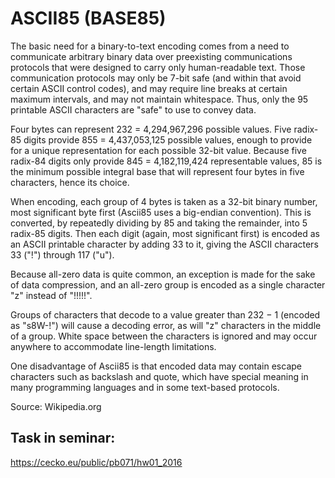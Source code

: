 # ASCII85 (BASE85)

The basic need for a binary-to-text encoding comes from a need to communicate arbitrary binary data over preexisting communications protocols that were designed to carry only human-readable text. Those communication protocols may only be 7-bit safe (and within that avoid certain ASCII control codes), and may require line breaks at certain maximum intervals, and may not maintain whitespace. Thus, only the 95 printable ASCII characters are "safe" to use to convey data.

Four bytes can represent 232 = 4,294,967,296 possible values. Five radix-85 digits provide 855 = 4,437,053,125 possible values, enough to provide for a unique representation for each possible 32-bit value. Because five radix-84 digits only provide 845 = 4,182,119,424 representable values, 85 is the minimum possible integral base that will represent four bytes in five characters, hence its choice.

When encoding, each group of 4 bytes is taken as a 32-bit binary number, most significant byte first (Ascii85 uses a big-endian convention). This is converted, by repeatedly dividing by 85 and taking the remainder, into 5 radix-85 digits. Then each digit (again, most significant first) is encoded as an ASCII printable character by adding 33 to it, giving the ASCII characters 33 ("!") through 117 ("u").

Because all-zero data is quite common, an exception is made for the sake of data compression, and an all-zero group is encoded as a single character "z" instead of "!!!!!".

Groups of characters that decode to a value greater than 232 − 1 (encoded as "s8W-!") will cause a decoding error, as will "z" characters in the middle of a group. White space between the characters is ignored and may occur anywhere to accommodate line-length limitations.

One disadvantage of Ascii85 is that encoded data may contain escape characters such as backslash and quote, which have special meaning in many programming languages and in some text-based protocols.

Source: Wikipedia.org

## Task in seminar:
https://cecko.eu/public/pb071/hw01_2016
